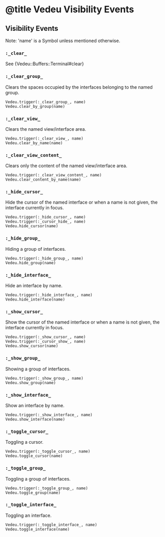 # @title Vedeu Visibility Events

## Visibility Events

Note: 'name' is a Symbol unless mentioned otherwise.

### `:_clear_`
See {Vedeu::Buffers::Terminal#clear}

### `:_clear_group_`
Clears the spaces occupied by the interfaces belonging to the named
group.

    Vedeu.trigger(:_clear_group_, name)
    Vedeu.clear_by_group(name)

### `:_clear_view_`
Clears the named view/interface area.

    Vedeu.trigger(:_clear_view_, name)
    Vedeu.clear_by_name(name)

### `:_clear_view_content_`
Clears only the content of the named view/interface area.

    Vedeu.trigger(:_clear_view_content_, name)
    Vedeu.clear_content_by_name(name)

### `:_hide_cursor_`
Hide the cursor of the named interface or when a name is not given,
the interface currently in focus.

    Vedeu.trigger(:_hide_cursor_, name)
    Vedeu.trigger(:_cursor_hide_, name)
    Vedeu.hide_cursor(name)

### `:_hide_group_`
Hiding a group of interfaces.

    Vedeu.trigger(:_hide_group_, name)
    Vedeu.hide_group(name)

### `:_hide_interface_`
Hide an interface by name.

    Vedeu.trigger(:_hide_interface_, name)
    Vedeu.hide_interface(name)

### `:_show_cursor_`
Show the cursor of the named interface or when a name is not given,
the interface currently in focus.

    Vedeu.trigger(:_show_cursor_, name)
    Vedeu.trigger(:_cursor_show_, name)
    Vedeu.show_cursor(name)

### `:_show_group_`
Showing a group of interfaces.

    Vedeu.trigger(:_show_group_, name)
    Vedeu.show_group(name)

### `:_show_interface_`
Show an interface by name.

    Vedeu.trigger(:_show_interface_, name)
    Vedeu.show_interface(name)

### `:_toggle_cursor_`
Toggling a cursor.

    Vedeu.trigger(:_toggle_cursor_, name)
    Vedeu.toggle_cursor(name)

### `:_toggle_group_`
Toggling a group of interfaces.

    Vedeu.trigger(:_toggle_group_, name)
    Vedeu.toggle_group(name)

### `:_toggle_interface_`
Toggling an interface.

    Vedeu.trigger(:_toggle_interface_, name)
    Vedeu.toggle_interface(name)
